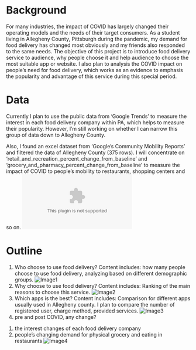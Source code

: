 # Background
For many industries, the impact of COVID has largely changed their operating models and the needs of their target consumers. As a student living in Allegheny County, Pittsburgh during the pandemic, my demand for food delivery has changed most obviously and my friends also responded to the same needs. The objective of this project is to introduce food delivery service to audience, why people choose it and help audience to choose the most suitable app or website. I also plan to analysis the COVID impact on people’s need for food delivery, which works as an evidence to emphasis the popularity and advantage of this service during this special period.

# Data
Currently I plan to use the public data from ‘Google Trends’ to measure the interest in each food delivery company within PA, which helps to measure their popularity. However, I’m still working on whether I can narrow this group of data down to Allegheny County.

Also, I found an excel dataset from ‘Google’s Community Mobility Reports’ and filtered the data of Allegheny County (375 rows). I will concentrate on ‘retail_and_recreation_percent_change_from_baseline’ and ‘grocery_and_pharmacy_percent_change_from_baseline’ to measure the impact of COVID to people’s mobility to restaurants, shopping centers and so on.
![Data](data.xlsx)

# Outline
1. Who choose to use food delivery?
Content includes: how many people choose to use food delivery, analyzing based on different demographic groups.
![Image1](who.jpg)
2. Why choose to use food delivery?
Content includes: Ranking of the main reasons to choose this service.
![Image2](Why.jpg)
3. Which apps is the best?
Content includes: Comparison for different apps usually used in Allegheny county. I plan to compare the number of registered user, charge method, provided services. 
![Image3](which.jpg)
4. pre and post COVID, any change?
1) the interest changes of each food delivery company
2) people’s changing demand for physical grocery and eating in restaurants
![Image4](interest.jpg)
